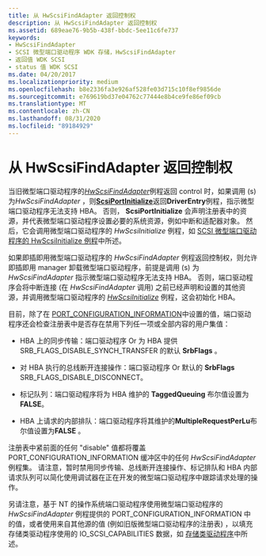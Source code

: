 ```yaml
---
title: 从 HwScsiFindAdapter 返回控制权
description: 从 HwScsiFindAdapter 返回控制权
ms.assetid: 689eae76-9b5b-438f-bbdc-5ee11c6fe737
keywords:
- HwScsiFindAdapter
- SCSI 微型端口驱动程序 WDK 存储，HwScsiFindAdapter
- 返回值 WDK SCSI
- status 值 WDK SCSI
ms.date: 04/20/2017
ms.localizationpriority: medium
ms.openlocfilehash: b8e2336fa3e926af528fe03d715c10f8ef9856de
ms.sourcegitcommit: e769619bd37e04762c77444e8b4ce9fe86ef09cb
ms.translationtype: MT
ms.contentlocale: zh-CN
ms.lasthandoff: 08/31/2020
ms.locfileid: "89184929"
---
```

# <a name="returning-control-from-hwscsifindadapter"></a>从 HwScsiFindAdapter 返回控制权

当旧微型端口驱动程序的[*HwScsiFindAdapter*](/previous-versions/windows/hardware/drivers/ff557300(v=vs.85))例程返回 control 时，如果调用 (s) 为*HwScsiFindAdapter* ，则[**ScsiPortInitialize**](/windows-hardware/drivers/ddi/srb/nf-srb-scsiportinitialize)返回**DriverEntry**例程，指示微型端口驱动程序无法支持 HBA。 否则， **ScsiPortInitialize** 会声明注册表中的资源，并代表微型端口驱动程序设置必要的系统资源，例如中断和适配器对象。 然后，它会调用微型端口驱动程序的 *HwScsiInitialize* 例程，如 [SCSI 微型端口驱动程序的 HwScsiInitialize 例程](scsi-miniport-driver-s-hwscsiinitialize-routine.md)中所述。

如果即插即用微型端口驱动程序的 *HwScsiFindAdapter* 例程返回控制权，则允许即插即用 manager 卸载微型端口驱动程序，前提是调用 (s) 为 *HwScsiFindAdapter* 指示微型端口驱动程序无法支持 HBA。 否则，端口驱动程序会将中断连接 (在 *HwScsiFindAdapter* 调用) 之前已经声明和设置的其他资源，并调用微型端口驱动程序的 [*HwScsiInitialize*](/previous-versions/windows/hardware/drivers/ff557302(v=vs.85)) 例程，这会初始化 HBA。

目前，除了在 [PORT_CONFIGURATION_INFORMATION](/windows-hardware/drivers/ddi/srb/ns-srb-_port_configuration_information)中设置的值，端口驱动程序还会检查注册表中是否存在禁用下列任一项或全部内容的用户集值：

- HBA 上的同步传输：端口驱动程序 Or 为 HBA 提供 SRB_FLAGS_DISABLE_SYNCH_TRANSFER 的默认 **SrbFlags** 。

- 对 HBA 执行的总线断开连接操作：端口驱动程序 Or 默认的 **SrbFlags** SRB_FLAGS_DISABLE_DISCONNECT。

- 标记队列：端口驱动程序将为 HBA 维护的 **TaggedQueuing** 布尔值设置为 **FALSE**。

- HBA 上请求的内部排队：端口驱动程序将其维护的**MultipleRequestPerLu**布尔值设置为**FALSE** 。

注册表中紧前面的任何 "disable" 值都将覆盖 PORT_CONFIGURATION_INFORMATION 缓冲区中的任何 *HwScsiFindAdapter* 例程集。 请注意，暂时禁用同步传输、总线断开连接操作、标记排队和 HBA 内部请求队列可以简化使用调试器在正在开发的微型端口驱动程序中跟踪请求处理的操作。

另请注意，基于 NT 的操作系统端口驱动程序使用微型端口驱动程序的 *HwScsiFindAdapter* 例程提供的 PORT_CONFIGURATION_INFORMATION 中的值，或者使用来自其他源的值 (例如旧版微型端口驱动程序的注册表) ，以填充存储类驱动程序使用的 IO_SCSI_CAPABILITIES 数据，如 [存储类驱动程序](introduction-to-storage-class-drivers.md)中所述。
